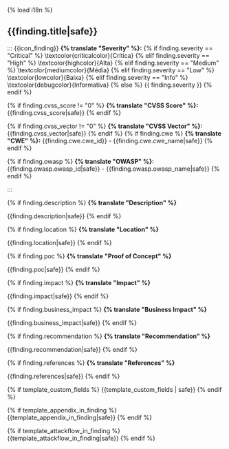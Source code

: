 {% load i18n %}

## {{finding.title|safe}}

::: {{icon_finding}}
**{% translate "Severity" %}:** {% if finding.severity == "Critical" %}
\textcolor{criticalcolor}{Crítica}
{% elif finding.severity == "High" %}
\textcolor{highcolor}{Alta}
{% elif finding.severity == "Medium" %}
\textcolor{mediumcolor}{Média}
{% elif finding.severity == "Low" %}
\textcolor{lowcolor}{Baixa}
{% elif finding.severity == "Info" %}
\textcolor{debugcolor}{Informativa}
{% else %}
{{ finding.severity }}
{% endif %}

{% if finding.cvss_score != "0" %}
**{% translate "CVSS Score" %}:** {{finding.cvss_score|safe}}
{% endif %}

{% if finding.cvss_vector != "0" %}
**{% translate "CVSS Vector" %}:** {{finding.cvss_vector|safe}}
{% endif %}
{% if finding.cwe %}
**{% translate "CWE" %}:** {{finding.cwe.cwe_id}} - {{finding.cwe.cwe_name|safe}}
{% endif %}

{% if finding.owasp %} 
**{% translate "OWASP" %}:** {{finding.owasp.owasp_id|safe}} - {{finding.owasp.owasp_name|safe}}
{% endif %}

:::

{% if finding.description %}
**{% translate "Description" %}**

{{finding.description|safe}}
{% endif %}

{% if finding.location %}
**{% translate "Location" %}**

{{finding.location|safe}}
{% endif %}

{% if finding.poc %}
**{% translate "Proof of Concept" %}**

{{finding.poc|safe}}
{% endif %}

{% if finding.impact %}
**{% translate "Impact" %}**

{{finding.impact|safe}}
{% endif %}

{% if finding.business_impact %}
**{% translate "Business Impact" %}**

{{finding.business_impact|safe}}
{% endif %}

{% if finding.recommendation %}
**{% translate "Recommendation" %}**

{{finding.recommendation|safe}}
{% endif %}

{% if finding.references %}
**{% translate "References" %}**

{{finding.references|safe}}
{% endif %}

{% if template_custom_fields %}
{{template_custom_fields | safe}}
{% endif %}

{% if template_appendix_in_finding %}
{{template_appendix_in_finding|safe}}
{% endif %}

{% if template_attackflow_in_finding %}
{{template_attackflow_in_finding|safe}}
{% endif %}

